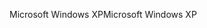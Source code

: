 <span data-ttu-id="38530-101">Microsoft Windows XP</span><span class="sxs-lookup"><span data-stu-id="38530-101">Microsoft Windows XP</span></span>